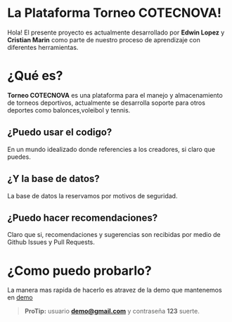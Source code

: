 # La Plataforma Torneo COTECNOVA!

Hola! El presente proyecto es actualmente desarrollado por  **Edwin Lopez** y **Cristian Marin** como parte de nuestro proceso de aprendizaje con diferentes herramientas.


# ¿Qué es?

 **Torneo COTECNOVA** es una plataforma para el manejo y almacenamiento de torneos deportivos, actualmente se desarrolla soporte para otros deportes como balonces,voleibol y tennis. 

## ¿Puedo usar el codigo?

En un mundo idealizado donde referencies a los creadores, si claro que puedes.

## ¿Y la base de datos?

La base de datos la reservamos por motivos de seguridad.

## ¿Puedo hacer recomendaciones?

Claro que si, recomendaciones y sugerencias son recibidas por medio de Github Issues y Pull Requests.

# ¿Como puedo probarlo?

La manera mas rapida de hacerlo es atravez de la demo que mantenemos en [demo](http://deportes.mipropia.com/?i=1)

> **ProTip:** usuario **demo@gmail.com** y contraseña **123** suerte.

